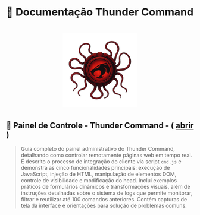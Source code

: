# 📑 Documentação Thunder Command 

<h1 align="center">
  <img src="../static/img/logo.png"   width="200">
</h1>

## 📖 Painel de Controle - Thunder Command - ( [abrir](./Introdução-Painel-de-Controle.md) )

> Guia completo do painel administrativo do Thunder Command, detalhando como controlar remotamente páginas web em tempo real. É descrito o processo de integração do cliente via script `cmd.js` e demonstra as cinco funcionalidades principais: execução de JavaScript, injeção de HTML, manipulação de elementos DOM, controle de visibilidade e modificação do head. Inclui exemplos práticos de formulários dinâmicos e transformações visuais, além de instruções detalhadas sobre o sistema de logs que permite monitorar, filtrar e reutilizar até 100 comandos anteriores. Contém capturas de tela da interface e orientações para solução de problemas comuns.  


